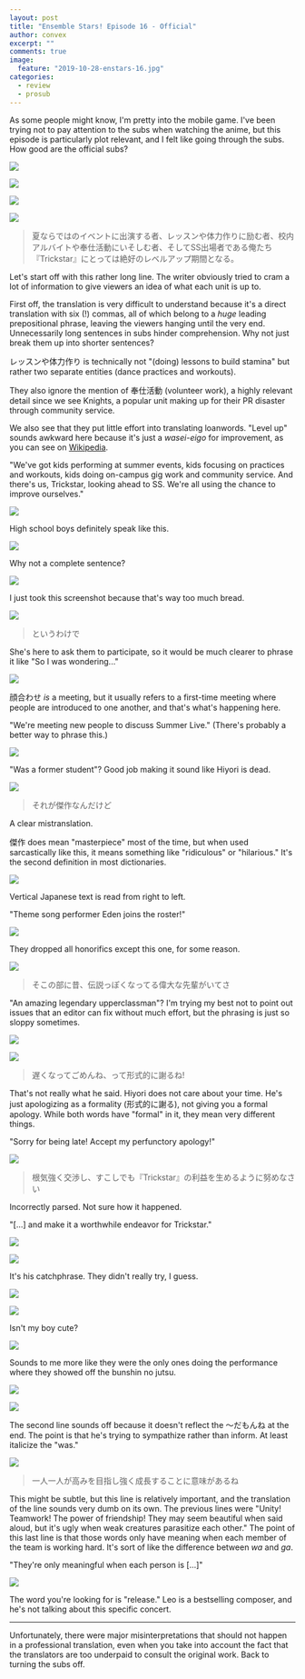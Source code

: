 ```yaml
---
layout: post
title: "Ensemble Stars! Episode 16 - Official"
author: convex
excerpt: ""
comments: true
image:
  feature: "2019-10-28-enstars-16.jpg"
categories:
  - review
  - prosub
---
```


As some people might know, I'm pretty into the mobile game. I've been trying not to pay attention to the subs when watching the anime, but this episode is particularly plot relevant, and I felt like going through the subs. How good are the official subs?

![](https://i.imgur.com/R5ZgwG1.jpg)

![](https://i.imgur.com/VRVVIAt.jpg)

![](https://i.imgur.com/XpJgIRY.jpg)

![](https://i.imgur.com/ISsPZ34.jpg)

> 夏ならではのイベントに出演する者、レッスンや体力作りに励む者、校内アルバイトや奉仕活動にいそしむ者、そしてSS出場者である俺たち『Trickstar』にとっては絶好のレベルアップ期間となる。

Let's start off with this rather long line. The writer obviously tried to cram a lot of information to give viewers an idea of what each unit is up to.

First off, the translation is very difficult to understand because it's a direct translation with six (!) commas, all of which belong to a *huge* leading prepositional phrase, leaving the viewers hanging until the very end. Unnecessarily long sentences in subs hinder comprehension. Why not just break them up into shorter sentences?

レッスンや体力作り is technically not "(doing) lessons to build stamina" but rather two separate entities (dance practices and workouts).

They also ignore the mention of 奉仕活動 (volunteer work), a highly relevant detail since we see Knights, a popular unit making up for their PR disaster through community service.

We also see that they put little effort into translating loanwords. "Level up" sounds awkward here because it's just a *wasei-eigo* for improvement, as you can see on [Wikipedia](https://ja.wikipedia.org/wiki/%E3%83%AC%E3%83%99%E3%83%AB%E3%82%A2%E3%83%83%E3%83%97).

"We've got kids performing at summer events, kids focusing on practices and workouts, kids doing on-campus gig work and community service. And there's us, Trickstar, looking ahead to SS. We're all using the chance to improve ourselves."

![](https://i.imgur.com/B0smeFR.jpg)

High school boys definitely speak like this.

![](https://i.imgur.com/5RfOSuk.jpg)

Why not a complete sentence?

![](https://i.imgur.com/LmwRhdE.jpg)

I just took this screenshot because that's way too much bread.

![](https://i.imgur.com/tHTes6B.jpg)

> というわけで 

She's here to ask them to participate, so it would be much clearer to phrase it like "So I was wondering..."

![](https://i.imgur.com/sMKKTsk.jpg)

顔合わせ *is* a meeting, but it usually refers to a first-time meeting where people are introduced to one another, and that's what's happening here.

"We're meeting new people to discuss Summer Live." (There's probably a better way to phrase this.)

![](https://i.imgur.com/QfSJ3ov.jpg)

"Was a former student"? Good job making it sound like Hiyori is dead.

![](https://i.imgur.com/Dq3lFnq.jpg)

> それが傑作なんだけど

A clear mistranslation.

傑作 does mean "masterpiece" most of the time, but when used sarcastically like this, it means something like "ridiculous" or "hilarious." It's the second definition in most dictionaries.

![](https://i.imgur.com/gYNdxc1.jpg)

Vertical Japanese text is read from right to left.

"Theme song performer Eden joins the roster!"

![](https://i.imgur.com/FJ9SxPf.jpg)

They dropped all honorifics except this one, for some reason.

![](https://i.imgur.com/l9DrVLU.jpg)

> そこの部に昔、伝説っぽくなってる偉大な先輩がいてさ

"An amazing legendary upperclassman"? I'm trying my best not to point out issues that an editor can fix without much effort, but the phrasing is just so sloppy sometimes.

![](https://i.imgur.com/1yYpnov.jpg)

![](https://i.imgur.com/QHpv4x9.jpg)

> 遅くなってごめんね、って形式的に謝るね!

That's not really what he said. Hiyori does not care about your time. He's just apologizing as a formality (形式的に謝る), not giving you a formal apology. While both words have "formal" in it, they mean very different things.

"Sorry for being late! Accept my perfunctory apology!"

![](https://i.imgur.com/3RLuZkN.jpg)

> 根気強く交渉し、すこしでも『Trickstar』の利益を生めるように努めなさい

Incorrectly parsed. Not sure how it happened.

"\[...\] and make it a worthwhile endeavor for Trickstar."

![](https://i.imgur.com/P1vn81P.jpg)

![](https://i.imgur.com/FBa5oBS.jpg)

It's his catchphrase. They didn't really try, I guess.

![](https://i.imgur.com/lBSzoMH.jpg)

![](https://i.imgur.com/zeeFZsM.jpg)

Isn't my boy cute?

![](https://i.imgur.com/YS6aJWA.jpg)

Sounds to me more like they were the only ones doing the performance where they showed off the bunshin no jutsu.

![](https://i.imgur.com/Ca4C4W1.jpg)

![](https://i.imgur.com/FE8IAjy.jpg)

The second line sounds off because it doesn't reflect the ～だもんね at the end. The point is that he's trying to sympathize rather than inform. At least italicize the "was."

![](https://i.imgur.com/ZAuWBL8.jpg)

> 一人一人が高みを目指し強く成長することに意味があるね

This might be subtle, but this line is relatively important, and the translation of the line sounds very dumb on its own. The previous lines were "Unity! Teamwork! The power of friendship! They may seem beautiful when said aloud, but it's ugly when weak creatures parasitize each other." The point of this last line is that those words only have meaning when each member of the team is working hard. It's sort of like the difference between *wa* and *ga*.

"They're only meaningful when each person is \[...\]"

![](https://i.imgur.com/kEfgTO1.jpg)

The word you're looking for is "release." Leo is a bestselling composer, and he's not talking about this specific concert.

---

Unfortunately, there were major misinterpretations that should not happen in a professional translation, even when you take into account the fact that the translators are too underpaid to consult the original work. Back to turning the subs off.
